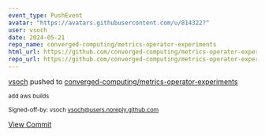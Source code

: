 ```yaml
---
event_type: PushEvent
avatar: "https://avatars.githubusercontent.com/u/814322?"
user: vsoch
date: 2024-05-21
repo_name: converged-computing/metrics-operator-experiments
html_url: https://github.com/converged-computing/metrics-operator-experiments/commit/d0df6733df1da6bc87430759b6b9126d8717d59e
repo_url: https://github.com/converged-computing/metrics-operator-experiments
---
```


<a href='https://github.com/vsoch' target='_blank'>vsoch</a> pushed to <a href='https://github.com/converged-computing/metrics-operator-experiments' target='_blank'>converged-computing/metrics-operator-experiments</a>

<small>add aws builds

Signed-off-by: vsoch <vsoch@users.noreply.github.com></small>

<a href='https://github.com/converged-computing/metrics-operator-experiments/commit/d0df6733df1da6bc87430759b6b9126d8717d59e' target='_blank'>View Commit</a>